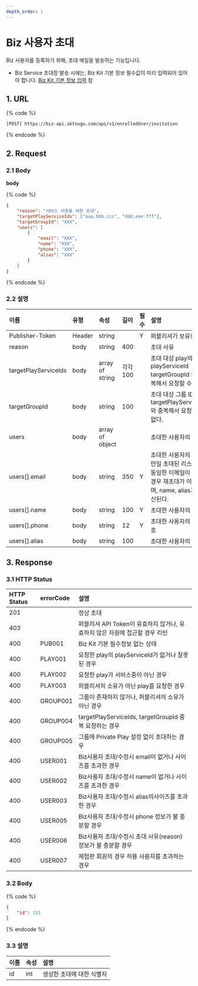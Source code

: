 ```yaml
---
depth_order: 1
---
```


# Biz 사용자 초대

Biz 사용자를 등록하기 위해, 초대 메일을 발송하는 기능입니다.

* Biz Service 초대장 발송 시에는, Biz Kit 기본 정보 필수값이 미리 입력되어 있어야 합니다. [Biz Kit 기본 정보 입력](../../../manage-enrolled-user/enrolled-user-invitation-biz.md) 참

## 1. URL <a id="Biz&#xC0AC;&#xC6A9;&#xC790;&#xCD08;&#xB300;v1-1URL"></a>

{% code %}
```text
[POST] https://biz-api.sktnugu.com/api/v1/enrolledUser/invitation
```
{% endcode %}

## 2. Request <a id="Biz&#xC0AC;&#xC6A9;&#xC790;&#xCD08;&#xB300;v1-2Request"></a>

### 2.1 Body <a id="Biz&#xC0AC;&#xC6A9;&#xC790;&#xCD08;&#xB300;v1-2.1Body"></a>

**body**

{% code %}
```json
{
    "reason": "서비스 사용을 위한 초대",
    "targetPlayServiceIds": ["aaa.bbb.ccc", "ddd.eee.fff"],
    "targetGroupId": "XXX",
    "users": [
        {
            "email": "XXX",
            "name": "XXX",
            "phone": "XXX",
            "alias": "XXX"
        }
    ]
}
```
{% endcode %}

### 2.2 설명 <a id="Biz&#xC0AC;&#xC6A9;&#xC790;&#xCD08;&#xB300;v1-2.2&#xC124;&#xBA85;"></a>

| 이름 | 유형 | 속성 | 길이 | 필수 | 설명 |
| :--- | :--- | :--- | :--- | :--- | :--- |
| Publisher-Token | Header | string |  | Y | 퍼블리셔가 보유한 토큰 |
| reason | body | string | 400 |  | 초대 사유 |
| targetPlayServiceIds | body | array of string | 각각 100 |  | 초대 대상 play의 playServiceId targetGroupId 와 중복해서 요청할 수 없다. |
| targetGroupId | body | string | 100 |  | 초대 대상 그룹 ID targetPlayServiceIds 와 중복해서 요청할 수 없다. |
| users | body | array of object |  |  | 초대한 사용자의 정보 |
| users\[\].email | body | string | 350 | Y | 초대한 사용자의 이메일 만일 초대된 리스트에 동일한 이메일이 존재할 경우 재초대가 이뤄지며, name, alias가 갱신된다. |
| users\[\].name | body | string | 100 | Y | 초대한 사용자의 이름 |
| users\[\].phone | body | string | 12 | Y | 초대한 사용자의 전화번호 |
| users\[\].alias | body | string | 100 |  | 초대한 사용자의 Alias |

## 3. Response <a id="Biz&#xC0AC;&#xC6A9;&#xC790;&#xCD08;&#xB300;v1-3Response"></a>

### 3.1 HTTP Status <a id="Biz&#xC0AC;&#xC6A9;&#xC790;&#xCD08;&#xB300;v1-3.1HTTPStatus"></a>

| HTTP Status | errorCode | 설명 |
| :--- | :--- | :--- |
| 201 |  | 정상 초대 |
| 403 |  | 퍼블리셔 API Token이 유효하지 않거나, 유효하지 않은 자원에 접근할 경우 리턴 |
| 400 | PUB001 | Biz Kit 기본 필수정보 없는 상태 |
| 400 | PLAY001 | 요청한 play의 playServiceId가 없거나 잘못된 경우 |
| 400 | PLAY002 | 요청한 play가 서비스중이 아닌 경우 |
| 400 | PLAY003 | 퍼블리셔의 소유가 아닌 play를 요청한 경우 |
| 400 | GROUP001 | 그룹이 존재하지 않거나, 퍼블리셔의 소유가 아닌 경우 |
| 400 | GROUP004 | targetPlayServiceIds, targetGroupId 중복 요청하는 경우 |
| 400 | GROUP005 | 그룹에 Private Play 설정 없이 초대하는 경우 |
| 400 | USER001 | Biz사용자 초대/수정시 email이 없거나 사이즈를 초과한 경우 |
| 400 | USER002 | Biz사용자 초대/수정시 name이 없거나 사이즈를 초과한 경우 |
| 400 | USER003 | Biz사용자 초대/수정시 alias의사이즈를 초과한 경우 |
| 400 | USER005 | Biz사용자 초대/수정시 phone 정보가 불 충분할 경우 |
| 400 | USER006 | Biz사용자 초대/수정시 초대 사유\(reason\) 정보가 불 충분할 경우 |
| 400 | USER007 | 체험판 회원의 경우 허용 사용자를 초과하는 경우 |

### 3.2 Body <a id="Biz&#xC0AC;&#xC6A9;&#xC790;&#xCD08;&#xB300;v1-3.2Body"></a>

{% code %}
```json
{
    "id": 333
}
```
{% endcode %}

### 3.3 설명 <a id="Biz&#xC0AC;&#xC6A9;&#xC790;&#xCD08;&#xB300;v1-3.3&#xC124;&#xBA85;"></a>

| 이름 | 속성 | 설명 |
| :--- | :--- | :--- |
| id | int | 생성한 초대에 대한 식별자 |

